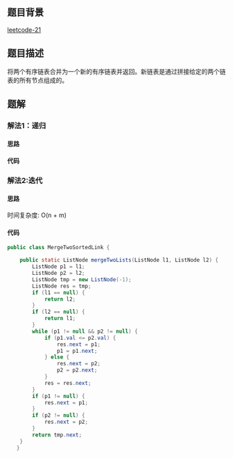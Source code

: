 ## 题目背景
[leetcode-21](https://leetcode-cn.com/problems/merge-two-sorted-lists/solution/)
## 题目描述
将两个有序链表合并为一个新的有序链表并返回。新链表是通过拼接给定的两个链表的所有节点组成的。
## 题解

### 解法1：递归

#### 思路

#### 代码

### 解法2:迭代

#### 思路
时间复杂度: O(n + m)
#### 代码

```java
public class MergeTwoSortedLink {

    public static ListNode mergeTwoLists(ListNode l1, ListNode l2) {
        ListNode p1 = l1;
        ListNode p2 = l2;
        ListNode tmp = new ListNode(-1);
        ListNode res = tmp;
        if (l1 == null) {
            return l2;
        }
        if (l2 == null) {
            return l1;
        }
        while (p1 != null && p2 != null) {
            if (p1.val <= p2.val) {
                res.next = p1;
                p1 = p1.next;
            } else {
                res.next = p2;
                p2 = p2.next;
            }
            res = res.next;
        }
        if (p1 != null) {
            res.next = p1;
        }
        if (p2 != null) {
            res.next = p2;
        }
        return tmp.next;
    }
   }
```